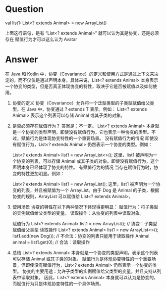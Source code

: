 # Question
val list1: List<? extends Animal> = new ArrayList<Dog>()

上面这行语句，是有 “List<? extends Animal>” 就可以认为其是协变，还是必须存在 赋值行为才可以这么认为
Avatar

# Answer
在 Java 和 Kotlin 中，协变（Covariance）的定义和使用方式是通过上下文来决定的，而不仅仅是通过声明本身。具体来说，List<? extends Animal> 本身表示一个协变的类型，但是否真正体现协变的特性，取决于它是否被赋值以及如何使用。
1. 协变的定义
   协变（Covariance）允许将一个泛型类型的子类型赋值给父类型。在 Java 中，协变通过 ? extends T 表示。例如：
   List<? extends Animal> 表示这个列表可以存储 Animal 或其子类的对象。
2. 是否必须存在赋值行为？
   答案是：不一定。 List<? extends Animal> 本身就是一个协变的类型声明，即使没有赋值行为，它也表示一种协变的类型。不过，赋值行为是体现协变特性的一个重要场景。
   没有赋值行为的情况
   即使没有赋值行为，List<? extends Animal> 仍然表示一个协变的类型。例如：

   List<? extends Animal> list1 = new ArrayList<>();
   这里，list1 被声明为一个协变的列表，可以存储 Animal 或其子类的对象。即使没有赋值行为，这个声明本身已经体现了协变的特性。
   有赋值行为的情况
   当存在赋值行为时，协变的特性更加明显。例如：

   List<? extends Animal> list1 = new ArrayList<Dog>();
   这里，list1 被声明为一个协变的列表，并且被赋值为一个 ArrayList<Dog>。由于 Dog 是 Animal 的子类，根据协变的规则，ArrayList<Dog> 可以赋值给 List<? extends Animal>。
3. 使用场景
   协变的特性在以下两种情况下体现得更明显：
   赋值行为：将子类型的实例赋值给父类型的变量。
   读取操作：从协变的列表中读取对象。

   赋值行为
   List<? extends Animal> list1 = new ArrayList<Dog>(); // 协变：子类型赋值给父类型
   读取操作
   List<? extends Animal> list1 = new ArrayList<>();
   list1.add(new Dog()); // 不合法：协变的列表只能用于读取操作
   Animal animal = list1.get(0); // 合法：读取操作
4. 总结
   List<? extends Animal> 本身就是一个协变的类型声明，表示这个列表可以存储 Animal 或其子类的对象。
   赋值行为是体现协变特性的一个重要场景，但即使没有赋值行为，List<? extends Animal> 仍然表示一个协变的类型。
   协变的主要用途：允许子类型的实例赋值给父类型的变量，并且支持从列表中读取对象。
   因此，List<? extends Animal> 本身就可以认为是协变的，而赋值行为只是体现协变特性的一个具体场景。